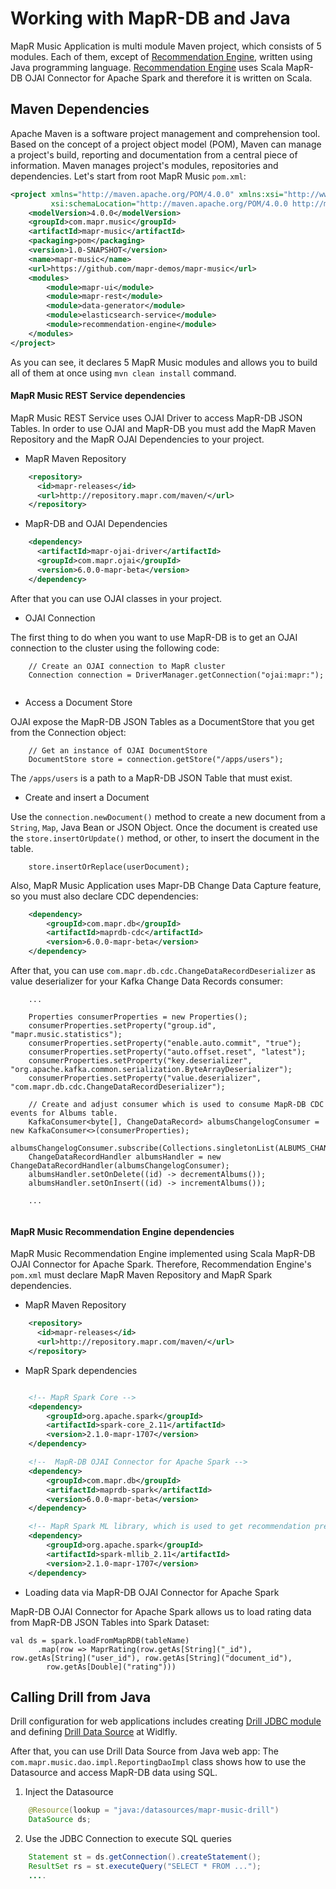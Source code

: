 # Working with MapR-DB and Java

MapR Music Application is multi module Maven project, which consists of 5 modules. Each of them, except of 
[Recommendation Engine](https://github.com/mapr-demos/mapr-music/tree/master/recommendation-engine), written using Java 
programming language. [Recommendation Engine](https://github.com/mapr-demos/mapr-music/tree/master/recommendation-engine)
uses Scala MapR-DB OJAI Connector for Apache Spark and therefore it is written on Scala.

## Maven Dependencies

Apache Maven is a software project management and comprehension tool. Based on the concept of a project object model 
(POM), Maven can manage a project's build, reporting and documentation from a central piece of information. Maven 
manages project's modules, repositories and dependencies.
Let's start from root MapR Music `pom.xml`:
```xml
<project xmlns="http://maven.apache.org/POM/4.0.0" xmlns:xsi="http://www.w3.org/2001/XMLSchema-instance"
         xsi:schemaLocation="http://maven.apache.org/POM/4.0.0 http://maven.apache.org/maven-v4_0_0.xsd">
    <modelVersion>4.0.0</modelVersion>
    <groupId>com.mapr.music</groupId>
    <artifactId>mapr-music</artifactId>
    <packaging>pom</packaging>
    <version>1.0-SNAPSHOT</version>
    <name>mapr-music</name>
    <url>https://github.com/mapr-demos/mapr-music</url>
    <modules>
        <module>mapr-ui</module>
        <module>mapr-rest</module>
        <module>data-generator</module>
        <module>elasticsearch-service</module>
        <module>recommendation-engine</module>
    </modules>
</project>
```

As you can see, it declares 5 MapR Music modules and allows you to build all of them at once using `mvn clean install` 
command.

#### MapR Music REST Service dependencies

MapR Music REST Service uses OJAI Driver to access MapR-DB JSON Tables. In order to use OJAI and MapR-DB you must add 
the MapR Maven Repository and the MapR OJAI Dependencies to your project.

* MapR Maven Repository

```xml
    <repository>
      <id>mapr-releases</id>
      <url>http://repository.mapr.com/maven/</url>
    </repository>
```

* MapR-DB and OJAI Dependencies

```xml
    <dependency>
      <artifactId>mapr-ojai-driver</artifactId>
      <groupId>com.mapr.ojai</groupId>
      <version>6.0.0-mapr-beta</version>
    </dependency>
```
After that you can use OJAI classes in your project.

* OJAI Connection

The first thing to do when you want to use MapR-DB is to get an OJAI connection to the cluster using the following code:

```
    // Create an OJAI connection to MapR cluster
    Connection connection = DriverManager.getConnection("ojai:mapr:");
	
```

* Access a Document Store

OJAI expose the MapR-DB JSON Tables as a DocumentStore that you get from the Connection object:

```
    // Get an instance of OJAI DocumentStore
    DocumentStore store = connection.getStore("/apps/users");
```
The `/apps/users` is a path to a MapR-DB JSON Table that must exist.

* Create and insert a Document

Use the `connection.newDocument()` method to create a new document from a `String`, `Map`, Java Bean or JSON Object.
Once the document is created use the `store.insertOrUpdate()` method, or other, to insert the document in the table.

```
    store.insertOrReplace(userDocument);
```


Also, MapR Music Application uses Mapr-DB Change Data Capture feature, so you must also declare CDC dependencies:
```xml
    <dependency>
        <groupId>com.mapr.db</groupId>
        <artifactId>maprdb-cdc</artifactId>
        <version>6.0.0-mapr-beta</version>
    </dependency>
```

After that, you can use `com.mapr.db.cdc.ChangeDataRecordDeserializer` as value deserializer for your Kafka Change Data 
Records consumer:
```
    ...
    
    Properties consumerProperties = new Properties();
    consumerProperties.setProperty("group.id", "mapr.music.statistics");
    consumerProperties.setProperty("enable.auto.commit", "true");
    consumerProperties.setProperty("auto.offset.reset", "latest");
    consumerProperties.setProperty("key.deserializer", "org.apache.kafka.common.serialization.ByteArrayDeserializer");
    consumerProperties.setProperty("value.deserializer", "com.mapr.db.cdc.ChangeDataRecordDeserializer");
    
    // Create and adjust consumer which is used to consume MapR-DB CDC events for Albums table.
    KafkaConsumer<byte[], ChangeDataRecord> albumsChangelogConsumer = new KafkaConsumer<>(consumerProperties);
    albumsChangelogConsumer.subscribe(Collections.singletonList(ALBUMS_CHANGE_LOG));
    ChangeDataRecordHandler albumsHandler = new ChangeDataRecordHandler(albumsChangelogConsumer);
    albumsHandler.setOnDelete((id) -> decrementAlbums());
    albumsHandler.setOnInsert((id) -> incrementAlbums());
    
    ...
    
```

#### MapR Music Recommendation Engine dependencies

MapR Music Recommendation Engine implemented using Scala MapR-DB OJAI Connector for Apache Spark. Therefore, 
Recommendation Engine's `pom.xml` must declare MapR Maven Repository and MapR Spark dependencies.

* MapR Maven Repository

```xml
    <repository>
      <id>mapr-releases</id>
      <url>http://repository.mapr.com/maven/</url>
    </repository>
```

* MapR Spark dependencies

```xml

    <!-- MapR Spark Core -->
    <dependency>
        <groupId>org.apache.spark</groupId>
        <artifactId>spark-core_2.11</artifactId>
        <version>2.1.0-mapr-1707</version>
    </dependency>

    <!--  MapR-DB OJAI Connector for Apache Spark -->
    <dependency>
        <groupId>com.mapr.db</groupId>
        <artifactId>maprdb-spark</artifactId>
        <version>6.0.0-mapr-beta</version>
    </dependency>

    <!-- MapR Spark ML library, which is used to get recommendation predictions -->
    <dependency>
        <groupId>org.apache.spark</groupId>
        <artifactId>spark-mllib_2.11</artifactId>
        <version>2.1.0-mapr-1707</version>
    </dependency>

```

* Loading data via MapR-DB OJAI Connector for Apache Spark

MapR-DB OJAI Connector for Apache Spark allows us to load rating data from MapR-DB JSON Tables into Spark Dataset:
```
val ds = spark.loadFromMapRDB(tableName)
      .map(row => MaprRating(row.getAs[String]("_id"), row.getAs[String]("user_id"), row.getAs[String]("document_id"),
        row.getAs[Double]("rating")))
```

## Calling Drill from Java

Drill configuration for web applications includes creating 
[Drill JDBC module](https://github.com/mapr-demos/mapr-music/blob/master/doc/tutorials/008-deploy-to-wildfly.md#drill-jdbc-driver-module) 
and defining 
[Drill Data Source](https://github.com/mapr-demos/mapr-music/blob/master/doc/tutorials/008-deploy-to-wildfly.md#drill-data-source) 
at Widlfly.

After that, you can use Drill Data Source from Java web app:
The `com.mapr.music.dao.impl.ReportingDaoImpl` class shows how to use the Datasource and access MapR-DB data using SQL.

1. Inject the Datasource

```java 
    @Resource(lookup = "java:/datasources/mapr-music-drill")
    DataSource ds;
```

2. Use the JDBC Connection to execute SQL queries
```java
    Statement st = ds.getConnection().createStatement(); 
    ResultSet rs = st.executeQuery("SELECT * FROM ...");
    ....
```
